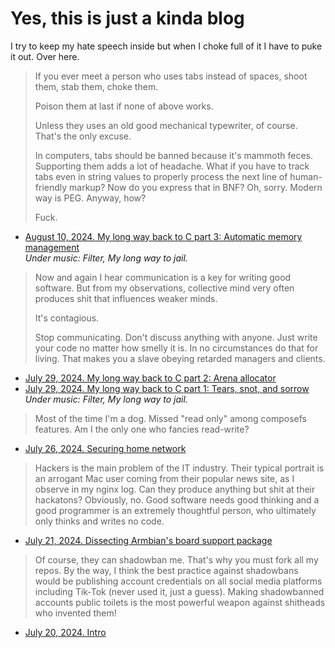# Yes, this is just a kinda blog

I try to keep my hate speech inside but when I choke full of it I have to puke it out.
Over here.

> If you ever meet a person who uses tabs instead of spaces, shoot them,
> stab them, choke them.
>
> Poison them at last if none of above works.
>
> Unless they uses an old good mechanical typewriter, of course.
> That's the only excuse.
>
> In computers, tabs should be banned because it's mammoth feces.
> Supporting them adds a lot of headache.
> What if you have to track tabs even in string values
> to properly process the next line of human-friendly markup?
> Now do you express that in BNF?
> Oh, sorry. Modern way is PEG. Anyway, how?
>
> Fuck.

* [August 10, 2024. My long way back to C part 3: Automatic memory management](posts/20240810-automatic-memory-management.md)<br>
  *Under music: Filter, My long way to jail.*

> Now and again I hear communication is a key for writing good software.
> But from my observations, collective mind very often produces shit
> that influences weaker minds.
>
> It's contagious.
>
> Stop communicating. Don't discuss anything with anyone.
> Just write your code no matter how smelly it is.
> In no circumstances do that for living.
> That makes you a slave obeying retarded managers and clients.

* [July 29, 2024. My long way back to C part 2: Arena allocator](posts/20240729-arena-allocator.md)
* [July 29, 2024. My long way back to C part 1: Tears, snot, and sorrow](posts/20240729-tears-snot-and-sorrow.md)<br>
  *Under music: Filter, My long way to jail.*

> Most of the time I'm a dog. Missed "read only" among composefs features.
> Am I the only one who fancies read-write?

* [July 26, 2024. Securing home network](posts/20240726-securing-home-network.md)

> Hackers is the main problem of the IT industry.
> Their typical portrait is an arrogant Mac user coming from their popular news site,
> as I observe in my nginx log.
> Can they produce anything but shit at their hackatons?
> Obviously, no.
> Good software needs good thinking and a good programmer is an
> extremely thoughtful person, who ultimately only thinks and writes no code.

* [July 21, 2024. Dissecting Armbian's board support package](posts/20240721-dissecting-armbian-board-support-package.md)

> Of course, they can shadowban me. That's why you must fork all my repos.
> By the way, I think the best practice against shadowbans would be
> publishing account credentials on all social media platforms including
> Tik-Tok (never used it, just a guess).
> Making shadowbanned accounts public toilets is the most powerful weapon
> against shitheads who invented them!

* [July 20, 2024. Intro](posts/20240720-intro.md)
